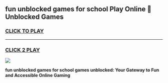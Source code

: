 
## fun unblocked games for school Play Online 👋 Unblocked Games
<h3>
<a href="https://news.freeplayer.one?title=fun_unblocked_games_for_school&ref=17GH">CLICK TO PLAY</a></h3>
<hr>

<h3>
<a href="https://news.freeplayer.one?title=fun_unblocked_games_for_school&ref=17GH">CLICK 2 PLAY</a>
  
</h3>

<a href="https://news.freeplayer.one?title=fun_unblocked_games_for_school&ref=17GH/"><img src="https://clearcache.store/games.png"></a>


**fun unblocked games for school games unblocked: Your Gateway to Fun and Accessible Online Gaming**
